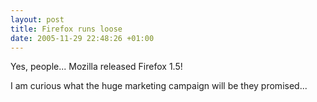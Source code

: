 ```yaml
--- 
layout: post
title: Firefox runs loose
date: 2005-11-29 22:48:26 +01:00
---
```

Yes, people... Mozilla released Firefox 1.5!

I am curious what the huge marketing campaign will be they promised...
